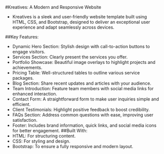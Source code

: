 #Kreatives: A Modern and Responsive Website
- Kreatives is a sleek and user-friendly website template built using HTML, CSS, and Bootstrap, designed to deliver an exceptional user experience and adapt seamlessly across devices.

##Key Features:
- Dynamic Hero Section: Stylish design with call-to-action buttons to engage visitors.
- Services Section: Clearly present the services you offer.
- Portfolio Showcase: Beautiful image overlays to highlight projects and achievements.
- Pricing Table: Well-structured tables to outline various service packages.
- Blog Section: Share recent updates and articles with your audience.
- Team Introduction: Feature team members with social media links for enhanced interaction.
- Contact Form: A straightforward form to make user inquiries simple and efficient.
- Client Testimonials: Highlight positive feedback to boost credibility.
- FAQs Section: Address common questions with ease, improving user satisfaction.
- Footer: Includes brand information, quick links, and social media icons for better engagement.
##Built With:
- HTML: For structuring content.
- CSS: For styling and design.
- Bootstrap: To ensure a fully responsive and modern layout.
